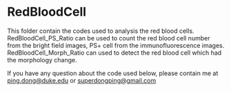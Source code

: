 # RedBloodCell

This folder contain the codes used to analysis the red blood cells.
RedBloodCell_PS_Ratio can be used to count the red blood cell number from the bright field images, PS+ cell from the immunofluorescence images.
RedBloodCell_Morph_Ratio can used to detect the red blood cell which had the morphology change.

If you have any question about the code used below, please contain me at ping.dong@duke.edu or superdongping@gmail.com




